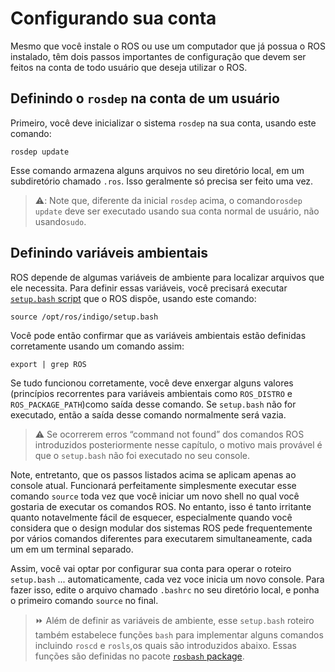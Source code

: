 # Configurando sua conta

Mesmo que você instale o ROS ou use um computador que já possua o ROS instalado, têm dois passos importantes de configuração que devem ser feitos na conta de todo usuário que deseja utilizar o ROS.

## Definindo o `rosdep` na conta de um usuário

Primeiro, você deve inicializar o sistema `rosdep` na sua conta, usando este comando:
```
rosdep update
```
Esse comando armazena alguns arquivos no seu diretório local, em um subdiretório chamado `.ros`. Isso geralmente só precisa ser feito uma vez.

> ⚠️: Note que, diferente da inicial `rosdep` acima, o comando`rosdep update` deve ser executado usando sua conta normal de usuário, não usando`sudo`.

## Definindo variáveis ambientais

ROS depende de algumas variáveis de ambiente para localizar arquivos que ele necessita. Para definir essas variáveis, você precisará executar [`setup.bash` script](http://wiki.ros.org/rosbash) que o ROS dispõe, usando este comando:
```
source /opt/ros/indigo/setup.bash
```
Você pode então confirmar que as variáveis ambientais estão definidas corretamente usando um comando assim:
```
export | grep ROS
```

Se tudo funcionou corretamente, você deve enxergar alguns valores (princípios recorrentes para variáveis ambientais como  `ROS_DISTRO` e `ROS_PACKAGE_PATH`)como saída desse comando. Se `setup.bash` não for executado, então a saída desse comando normalmente será vazia.

> :warning: Se ocorrerem erros “command not found” dos comandos ROS introduzidos posteriormente nesse capítulo, o motivo mais provável é que o  `setup.bash` não foi executado no seu console.

Note, entretanto, que os passos listados acima se aplicam apenas ao console atual. Funcionará perfeitamente simplesmente executar esse comando `source` toda vez que você iniciar um novo shell no qual você gostaria de executar os comandos ROS. No entanto, isso é tanto irritante quanto notavelmente fácil de esquecer, especialmente quando você considera que o design modular dos sistemas ROS pede frequentemente por vários comandos diferentes para executarem simultaneamente, cada um em um terminal separado.

Assim, você vai optar por configurar sua conta para operar o roteiro  `setup.bash` ... automaticamente, cada vez voce inicia um novo console. Para fazer isso, edite o arquivo chamado `.bashrc` no seu diretório local, e ponha o primeiro comando `source` no final.

> :fast_forward: Além de definir as variáveis de ambiente, esse `setup.bash` roteiro também estabelece funções `bash` para implementar alguns comandos incluindo  `roscd` e `rosls`,os quais são introduzidos abaixo. Essas funções são definidas no pacote [`rosbash` package](http://wiki.ros.org/rosbash).

